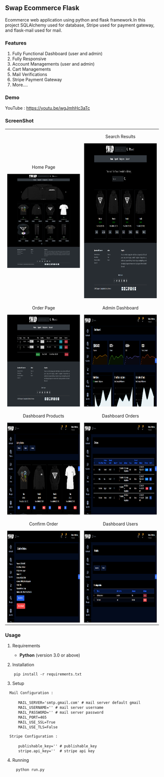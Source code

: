 ## Swap Ecommerce Flask

Ecommerce web application using python and flask framework.In this project SQLAlchemy used for database, Stripe used for payment gateway, and flask-mail used for mail.


### Features

1. Fully Functional Dashboard (user and admin)
2. Fully Responsive
3. Account Managements (user and admin)
4. Cart Managements
5. Mail Verifications
6. Stripe Payment Gateway
7. More....


### Demo 

YouTube : https://youtu.be/wgJmhHc3aTc


### ScreenShot

<table align="center">
    <tr>
        <td align="center">
         <p>Home Page</p>
        <img src="src/static/demos/Home_page.png" alt="Screenshot Home" width="395px" />   
        </td>
        <td align="center">
        <p>Search Results</p>
         <img src="src/static/demos/search.png" alt="Screenshot Search" width="386px" height="506"/>
        </td>
    </tr>
    <tr>
        <td align="center">
           <p>Order Page</p>
           <img src="src/static/demos/customer_carts.png" alt="Screenshot Order" width="510px" height=300"/>
        </td>
	 <td align="center">
        	         <p>Admin Dashboard</p>
                <img src="src/static/demos/admin_dashboard.png" alt="Screenshot Admin Dashboard" width="510px" height=300"/>
        </td>
    </tr>
    <tr>
        <td align="center">
        	         <p>Dashboard Products</p>
                <img src="src/static/demos/product_dashboard.png" alt="Screenshot Products" width="510px" height=300"/>
        </td>
        <td align="center">
        	         <p>Dashboard Orders</p>
                <img src="src/static/demos/order_dashboard.png" alt="Screenshot Order List" width="510px" height=300"/>
        </td>
    </tr>
    <tr>
        <td align="center">
        	         <p>Confirm Order</p>
                <img src="src/static/demos/confirm_orders.png" alt="Screenshot Confirm Order" width="510px" height=300"/>
        </td>
        <td align="center">
        	         <p>Dashboard Users</p>
                <img src="src/static/demos/admin_users.png" alt="Screenshot Users" width="510px" height=300"/>
        </td>
    </tr>
</table>

### Usage

1. Requirements

    * <strong>Python</strong> (version 3.0 or above)

2. Installation
```
    pip install -r requirements.txt
```

3. Setup
	
```
  Mail Configuration : 
  
      MAIL_SERVER='smtp.gmail.com' # mail server default gmail 
      MAIL_USERNAME='' # mail server username
      MAIL_PASSWORD='' # mail server password
      MAIL_PORT=465
      MAIL_USE_SSL=True
      MAIL_USE_TLS=False    
```

```
  Stripe Configuration : 
  
      publishable_key='' # publishable_key
      stripe.api_key=''  # stripe api key
```

4. Running
```
     python run.py
```
